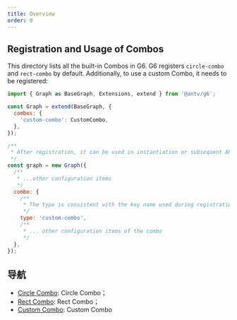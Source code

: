 ```yaml
---
title: Overview
order: 0
---
```


## Registration and Usage of Combos

This directory lists all the built-in Combos in G6. G6 registers `circle-combo` and `rect-combo` by default. Additionally, to use a custom Combo, it needs to be registered:

```javascript
import { Graph as BaseGraph, Extensions, extend } from '@antv/g6';

const Graph = extend(BaseGraph, {
  combos: {
    'custom-combo': CustomCombo,
  },
});

/**
 * After registration, it can be used in instantiation or subsequent API calls
 */
const graph = new Graph({
  /**
   * ...other configuration items
   */
  combo: {
    /**
     * The type is consistent with the key name used during registration
     */
    type: 'custom-combo',
    /**
     * ... other configuration items of the combo
     */
  },
});
```

## 导航

- [Circle Combo](./CircleCombo.en.md): Circle Combo；
- [Rect Combo](./RectCombo.en.md): Rect Combo；
- [Custom Combo](./CustomCombo.en.md): Custom Combo

